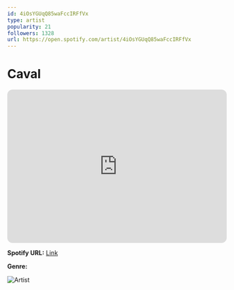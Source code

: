 ```yaml
---
id: 4iOsYGUqQ85waFccIRFfVx
type: artist
popularity: 21
followers: 1328
url: https://open.spotify.com/artist/4iOsYGUqQ85waFccIRFfVx
---
```

# Caval

<iframe style="border-radius:12px" src="https://open.spotify.com/embed/artist/4iOsYGUqQ85waFccIRFfVx" width="100%" height="352" frameBorder="0" allowfullscreen="" allow="autoplay; clipboard-write; encrypted-media; fullscreen; picture-in-picture" loading="lazy"></iframe>

**Spotify URL:** [Link](https://open.spotify.com/artist/4iOsYGUqQ85waFccIRFfVx)

**Genre:** 

![Artist](https://i.scdn.co/image/ab6761610000e5eb3e78de343af2ef3f97b8b9b6)
